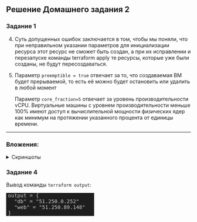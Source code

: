 ## Решение Домашнего задания 2

### Задание 1
4. Суть допущенных ошибок заключается в том, чтобы мы поняли, что при неправильном указании параметров для инициализации ресурса этот ресурс не сможет быть создан, а при их исправлении и перезапуске команды terraform apply те ресурсы, которые уже были созданы, не будут пересоздаваться.  

5. Параметр ```preemptible = true``` отвечает за то, что создаваемая ВМ будет прерываемой, то есть её можно будет остановить или удалить в любой момент

    Параметр ```core_fraction=5``` отвечает за уровень производительности vCPU. Виртуальные машины с уровнем производительности меньше 100% имеют доступ к вычислительной мощности физических ядер как минимум на протяжении указанного процента от единицы времени.

-------

### Вложения:

<details>
<summary> Скриншоты </summary>

![img1.png](img/img1.png)
![img2.png](img/img2.png)
</details>


### Задание 4

Вывод команды ```terraform output```: 

![img3.png](img/img3.png)
